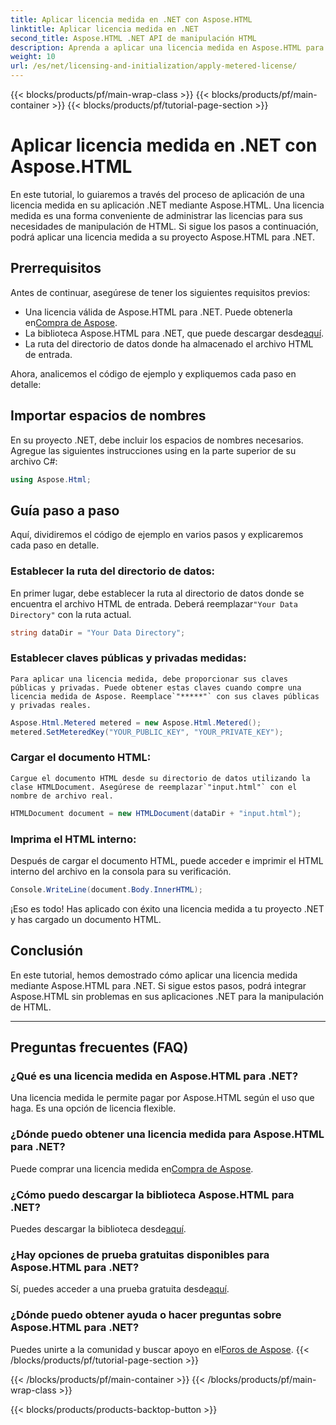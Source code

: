 ```yaml
---
title: Aplicar licencia medida en .NET con Aspose.HTML
linktitle: Aplicar licencia medida en .NET
second_title: Aspose.HTML .NET API de manipulación HTML
description: Aprenda a aplicar una licencia medida en Aspose.HTML para .NET. Administre sus necesidades de manipulación de HTML de manera eficiente. ¡Comience ahora!
weight: 10
url: /es/net/licensing-and-initialization/apply-metered-license/
---
```


{{< blocks/products/pf/main-wrap-class >}}
{{< blocks/products/pf/main-container >}}
{{< blocks/products/pf/tutorial-page-section >}}

# Aplicar licencia medida en .NET con Aspose.HTML

En este tutorial, lo guiaremos a través del proceso de aplicación de una licencia medida en su aplicación .NET mediante Aspose.HTML. Una licencia medida es una forma conveniente de administrar las licencias para sus necesidades de manipulación de HTML. Si sigue los pasos a continuación, podrá aplicar una licencia medida a su proyecto Aspose.HTML para .NET.

## Prerrequisitos

Antes de continuar, asegúrese de tener los siguientes requisitos previos:

-  Una licencia válida de Aspose.HTML para .NET. Puede obtenerla en[Compra de Aspose](https://purchase.aspose.com/buy).
-  La biblioteca Aspose.HTML para .NET, que puede descargar desde[aquí](https://releases.aspose.com/html/net/).
- La ruta del directorio de datos donde ha almacenado el archivo HTML de entrada.

Ahora, analicemos el código de ejemplo y expliquemos cada paso en detalle:

## Importar espacios de nombres

En su proyecto .NET, debe incluir los espacios de nombres necesarios. Agregue las siguientes instrucciones using en la parte superior de su archivo C#:

```csharp
using Aspose.Html;
```

## Guía paso a paso

Aquí, dividiremos el código de ejemplo en varios pasos y explicaremos cada paso en detalle.

### Establecer la ruta del directorio de datos:

   En primer lugar, debe establecer la ruta al directorio de datos donde se encuentra el archivo HTML de entrada. Deberá reemplazar`"Your Data Directory"` con la ruta actual.

   ```csharp
   string dataDir = "Your Data Directory";
   ```

### Establecer claves públicas y privadas medidas:

    Para aplicar una licencia medida, debe proporcionar sus claves públicas y privadas. Puede obtener estas claves cuando compre una licencia medida de Aspose. Reemplace`"*****"` con sus claves públicas y privadas reales.

   ```csharp
   Aspose.Html.Metered metered = new Aspose.Html.Metered();
   metered.SetMeteredKey("YOUR_PUBLIC_KEY", "YOUR_PRIVATE_KEY");
   ```

### Cargar el documento HTML:

    Cargue el documento HTML desde su directorio de datos utilizando la clase HTMLDocument. Asegúrese de reemplazar`"input.html"` con el nombre de archivo real.

   ```csharp
   HTMLDocument document = new HTMLDocument(dataDir + "input.html");
   ```

### Imprima el HTML interno:

   Después de cargar el documento HTML, puede acceder e imprimir el HTML interno del archivo en la consola para su verificación.

   ```csharp
   Console.WriteLine(document.Body.InnerHTML);
   ```

¡Eso es todo! Has aplicado con éxito una licencia medida a tu proyecto .NET y has cargado un documento HTML.

## Conclusión

En este tutorial, hemos demostrado cómo aplicar una licencia medida mediante Aspose.HTML para .NET. Si sigue estos pasos, podrá integrar Aspose.HTML sin problemas en sus aplicaciones .NET para la manipulación de HTML.

---

## Preguntas frecuentes (FAQ)

### ¿Qué es una licencia medida en Aspose.HTML para .NET?
Una licencia medida le permite pagar por Aspose.HTML según el uso que haga. Es una opción de licencia flexible.

### ¿Dónde puedo obtener una licencia medida para Aspose.HTML para .NET?
 Puede comprar una licencia medida en[Compra de Aspose](https://purchase.aspose.com/buy).

### ¿Cómo puedo descargar la biblioteca Aspose.HTML para .NET?
 Puedes descargar la biblioteca desde[aquí](https://releases.aspose.com/html/net/).

### ¿Hay opciones de prueba gratuitas disponibles para Aspose.HTML para .NET?
 Sí, puedes acceder a una prueba gratuita desde[aquí](https://releases.aspose.com/).

### ¿Dónde puedo obtener ayuda o hacer preguntas sobre Aspose.HTML para .NET?
 Puedes unirte a la comunidad y buscar apoyo en el[Foros de Aspose](https://forum.aspose.com/).
{{< /blocks/products/pf/tutorial-page-section >}}

{{< /blocks/products/pf/main-container >}}
{{< /blocks/products/pf/main-wrap-class >}}

{{< blocks/products/products-backtop-button >}}
